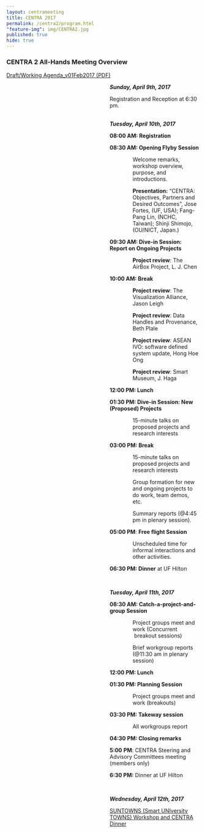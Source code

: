 ```yaml
---
layout: centrameeting
title: CENTRA 2017
permalink: /centra2/program.html
"feature-img": img/CENTRA2.jpg
published: true
hide: true
---
```


### CENTRA 2 All-Hands Meeting Overview
<a href="http://www.globalcentra.org/centra2/working_agenda_v01Feb2017.pdf" target="_blank">Draft/Working Agenda_v01Feb2017 (PDF)</a><br />

<p style="padding-left: 270px;"><strong><i>Sunday, April 9th, 2017</i></strong> </p>
<p style="padding-left: 270px;"><span style="font-weight: 400;">Registration and Reception at 6:30 pm.<br /><br /></span></p>
<p style="padding-left: 270px;"><strong><i>Tuesday, April 10th, 2017</i></strong> </p>
<p style="padding-left: 270px;"><strong>08:00 AM: Registration</strong></p>
<p style="padding-left: 270px;"><strong>08:30 AM: Opening Flyby Session</strong></p>
<p style="padding-left: 330px;"><span style="font-weight: 400;">Welcome remarks, workshop overview, purpose, and introductions.</span></p>
<p style="padding-left: 330px;"><strong>Presentation:</strong><span style="font-weight: 400;"> &ldquo;CENTRA: Objectives, Partners and Desired Outcomes&rdquo;, Jose Fortes, (UF, USA); Fang-Pang Lin, (NCHC, Taiwan); Shinji Shimojo, (OU/NICT, Japan.)</span></p>
<p style="padding-left: 270px;"><strong>09:30 AM: Dive-in Session: Report on Ongoing Projects</strong></p>
<p style="padding-left: 330px;"><strong>Project review</strong><span style="font-weight: 400;">: The AirBox Project, L. J. Chen </span></p>
<p style="padding-left: 270px;"><strong>10:00 AM: Break</strong></p>
<p style="padding-left: 330px;"><strong>Project review</strong><span style="font-weight: 400;">: The Visualization Alliance, Jason Leigh</span></p>
<p style="padding-left: 330px;"><strong>Project review</strong><span style="font-weight: 400;">: Data Handles and Provenance, Beth Plale </span></p>
<p style="padding-left: 330px;"><strong>Project review</strong><span style="font-weight: 400;">: ASEAN IVO: software defined system update, Hong Hoe Ong</span></p>
<p style="padding-left: 330px;"><strong>Project review</strong><span style="font-weight: 400;">: Smart Museum, J. Haga</span></p>
<p style="padding-left: 270px;"><strong>12:00 PM: Lunch</strong></p>
<p style="padding-left: 270px;"><strong>01:30 PM: Dive-in Session: New (Proposed) Projects</strong></p>
<p style="padding-left: 330px;"><span style="font-weight: 400;">15-minute talks on proposed projects and research interests</span></p>
<p style="padding-left: 270px;"><strong>03:00 PM: Break</strong></p>
<p style="padding-left: 330px;"><span style="font-weight: 400;">15-minute talks on proposed projects and research interests</span></p>
<p style="padding-left: 330px;"><span style="font-weight: 400;">Group formation for new and ongoing projects to do work, team demos, etc.</span></p>
<p style="padding-left: 330px;"><span style="font-weight: 400;">Summary reports (@4:45 pm in plenary session).</span></p>
<p style="padding-left: 270px;"><strong>05:00 PM</strong><span style="font-weight: 400;">: </span><strong>Free flight Session </strong></p>
<p style="padding-left: 330px;"><span style="font-weight: 400;">Unscheduled time for informal interactions and other activities. </span></p>
<p style="padding-left: 270px;"><strong>06:30 PM: Dinner</strong><span style="font-weight: 400;"> at UF Hilton</span></p>
<p style="padding-left: 270px;">&nbsp;</p>

<p style="padding-left: 270px;"><strong><i>Tuesday, April 11th, 2017</i></strong> </p>
<p style="padding-left: 270px;"><strong>08:30 AM: Catch-a-project-and-group Session </strong></p>
<p style="padding-left: 330px;"><span style="font-weight: 400;">Project groups meet and work (Concurrent &nbsp;breakout sessions)</span></p>
<p style="padding-left: 330px;"><span style="font-weight: 400;">Brief workgroup reports (@11:30 am in plenary session)</span></p>
<p style="padding-left: 270px;"><strong>12:00 PM: Lunch</strong></p>
<p style="padding-left: 270px;"><strong>01:30 PM: Planning Session </strong></p>
<p style="padding-left: 330px;"><span style="font-weight: 400;">Project groups meet and work (breakouts)</span></p>
<p style="padding-left: 270px;"><strong>03:30 PM: Takeway session</strong></p>
<p style="padding-left: 330px;"><span style="font-weight: 400;">All workgroups report</span></p>
<p style="padding-left: 270px;"><strong>04:30 PM: Closing remarks</strong></p>
<p style="padding-left: 270px;"><strong>5:00</strong> <strong>PM</strong><span style="font-weight: 400;">: CENTRA Steering and Advisory Committees meeting (members only)</span></p>
<p style="padding-left: 270px;"><strong>6:30 PM:</strong><span style="font-weight: 400;"> Dinner at UF Hilton</span></p>
<p style="padding-left: 270px;">&nbsp;</p>

<p style="padding-left: 270px;"><strong><i>Wednesday, April 12th, 2017 </i></strong></p>
<p style="padding-left: 270px;"><a href="http://www.globalcentra.org/suntowns2017/">SUNTOWNS (Smart UNIversity TOWNS) Workshop and CENTRA Dinner</a></p>
